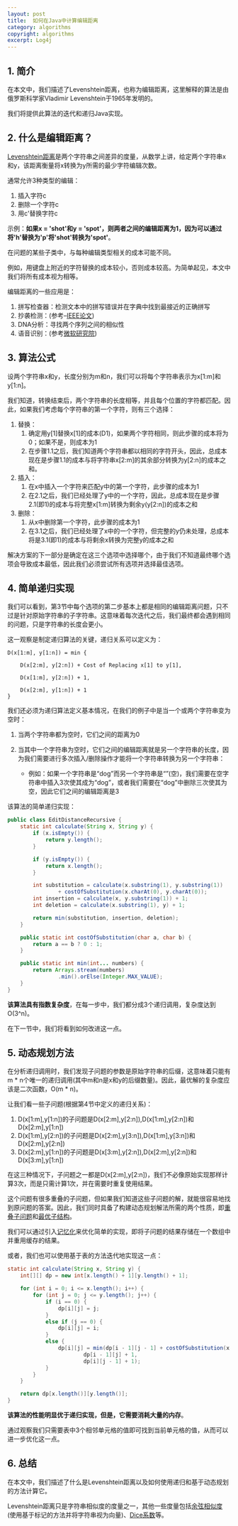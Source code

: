 ```yaml
---
layout: post
title:  如何在Java中计算编辑距离
category: algorithms
copyright: algorithms
excerpt: Log4j
---
```


## 1. 简介

在本文中，我们描述了Levenshtein距离，也称为编辑距离，这里解释的算法是由俄罗斯科学家Vladimir Levenshtein于1965年发明的。

我们将提供此算法的迭代和递归Java实现。

## 2. 什么是编辑距离？

[Levenshtein距离](https://www.baeldung.com/cs/levenshtein-distance-computation)是两个字符串之间差异的度量，从数学上讲，给定两个字符串x和y，该距离衡量将x转换为y所需的最少字符编辑次数。

通常允许3种类型的编辑：

1.  插入字符c
2.  删除一个字符c
3.  用c'替换字符c

示例：**如果x = 'shot'和y = 'spot'，则两者之间的编辑距离为1，因为可以通过将'h'替换为'p'将'shot'转换为'spot'**。

在问题的某些子类中，与每种编辑类型相关的成本可能不同。

例如，用键盘上附近的字符替换的成本较小，否则成本较高。为简单起见，本文中我们将所有成本视为相等。

编辑距离的一些应用是：

1.  拼写检查器：检测文本中的拼写错误并在字典中找到最接近的正确拼写
2.  抄袭检测：(参考–[IEEE论文](http://ieeexplore.ieee.org/document/4603758/))
3. DNA分析：寻找两个序列之间的相似性
4.  语音识别：(参考[微软研究院](https://www.microsoft.com/en-us/research/publication/context-dependent-phonetic-string-edit-distance-for-automatic-speech-recognition/))

## 3. 算法公式

设两个字符串x和y，长度分别为m和n，我们可以将每个字符串表示为x[1:m\]和y[1:n\]。

我们知道，转换结束后，两个字符串的长度相等，并且每个位置的字符都匹配。因此，如果我们考虑每个字符串的第一个字符，则有三个选择：

1.  替换：
    1.  确定用y[1\]替换x[1\]的成本(D1)，如果两个字符相同，则此步骤的成本将为0；如果不是，则成本为1
    2.  在步骤1.1之后，我们知道两个字符串都以相同的字符开头，因此，总成本现在是步骤1.1的成本与将字符串x[2:m\]的其余部分转换为y[2:n\]的成本之和。
2.  插入：
    1.  在x中插入一个字符来匹配y中的第一个字符，此步骤的成本为1
    2.  在2.1之后，我们已经处理了y中的一个字符，因此，总成本现在是步骤2.1(即1)的成本与将完整x[1:m\]转换为剩余y(y[2:n\])的成本之和
3.  删除：
    1.  从x中删除第一个字符，此步骤的成本为1
    2.  在3.1之后，我们已经处理了x中的一个字符，但完整的y仍未处理，总成本将是3.1(即1)的成本与将剩余x转换为完整y的成本之和

解决方案的下一部分是确定在这三个选项中选择哪个，由于我们不知道最终哪个选项会导致成本最低，因此我们必须尝试所有选项并选择最佳选项。

## 4. 简单递归实现

我们可以看到，第3节中每个选项的第二步基本上都是相同的编辑距离问题，只不过是针对原始字符串的子字符串。这意味着每次迭代之后，我们最终都会遇到相同的问题，只是字符串的长度会更小。

这一观察是制定递归算法的关键，递归关系可以定义为：

```text
D(x[1:m], y[1:n]) = min {

    D(x[2:m], y[2:n]) + Cost of Replacing x[1] to y[1],

    D(x[1:m], y[2:n]) + 1,

    D(x[2:m], y[1:n]) + 1
}
```

我们还必须为递归算法定义基本情况，在我们的例子中是当一个或两个字符串变为空时：

1.  当两个字符串都为空时，它们之间的距离为0

2.  当其中一个字符串为空时，它们之间的编辑距离就是另一个字符串的长度，因为我们需要进行多次插入/删除操作才能将一个字符串转换为另一个字符串：

    -   例如：如果一个字符串是“dog”而另一个字符串是“”(空)，我们需要在空字符串中插入3次使其成为“dog”，或者我们需要在“dog”中删除三次使其为空，因此它们之间的编辑距离是3

该算法的简单递归实现：

```java
public class EditDistanceRecursive {
    static int calculate(String x, String y) {
        if (x.isEmpty()) {
            return y.length();
        }

        if (y.isEmpty()) {
            return x.length();
        }

        int substitution = calculate(x.substring(1), y.substring(1))
                + costOfSubstitution(x.charAt(0), y.charAt(0));
        int insertion = calculate(x, y.substring(1)) + 1;
        int deletion = calculate(x.substring(1), y) + 1;

        return min(substitution, insertion, deletion);
    }

    public static int costOfSubstitution(char a, char b) {
        return a == b ? 0 : 1;
    }

    public static int min(int... numbers) {
        return Arrays.stream(numbers)
                .min().orElse(Integer.MAX_VALUE);
    }
}
```

**该算法具有指数复杂度**，在每一步中，我们都分成3个递归调用，复杂度达到O(3^n)。

在下一节中，我们将看到如何改进这一点。

## 5. 动态规划方法

在分析递归调用时，我们发现子问题的参数是原始字符串的后缀，这意味着只能有m * n个唯一的递归调用(其中m和n是x和y的后缀数量)。因此，最优解的复杂度应该是二次函数，O(m * n)。

让我们看一些子问题(根据第4节中定义的递归关系)：

1. D(x[1:m\],y[1:n\])的子问题是D(x[2:m\],y[2:n\]),D(x[1:m\],y[2:n\])和D(x[2:m\],y[1:n\])
2. D(x[1:m\],y[2:n\])的子问题是D(x[2:m\],y[3:n\]),D(x[1:m\],y[3:n\])和D(x[2:m\],y[2:n\])
3. D(x[2:m\],y[1:n\])的子问题是D(x[3:m\],y[2:n\]),D(x[2:m\],y[2:n\])和D(x[3:m\],y[1:n\])

在这三种情况下，子问题之一都是D(x[2:m\],y[2:n\])，我们不必像原始实现那样计算3次，而是只需计算1次，并在需要时重复使用结果。

这个问题有很多重叠的子问题，但如果我们知道这些子问题的解，就能很容易地找到原问题的答案。因此，我们同时具备了构建动态规划解法所需的两个性质，即[重叠子问题](https://en.wikipedia.org/wiki/Overlapping_subproblems)和[最优子结构](https://en.wikipedia.org/wiki/Optimal_substructure)。

我们可以通过引入[记忆化](https://en.wikipedia.org/wiki/Memoization)来优化简单的实现，即将子问题的结果存储在一个数组中并重用缓存的结果。

或者，我们也可以使用基于表的方法迭代地实现这一点：

```java
static int calculate(String x, String y) {
    int[][] dp = new int[x.length() + 1][y.length() + 1];

    for (int i = 0; i <= x.length(); i++) {
        for (int j = 0; j <= y.length(); j++) {
            if (i == 0) {
                dp[i][j] = j;
            }
            else if (j == 0) {
                dp[i][j] = i;
            }
            else {
                dp[i][j] = min(dp[i - 1][j - 1] + costOfSubstitution(x.charAt(i - 1), y.charAt(j - 1)),
                        dp[i - 1][j] + 1,
                        dp[i][j - 1] + 1);
            }
        }
    }

    return dp[x.length()][y.length()];
}
```

**该算法的性能明显优于递归实现，但是，它需要消耗大量的内存**。

通过观察我们只需要表中3个相邻单元格的值即可找到当前单元格的值，从而可以进一步优化这一点。

## 6. 总结

在本文中，我们描述了什么是Levenshtein距离以及如何使用递归和基于动态规划的方法计算它。

Levenshtein距离只是字符串相似度的度量之一，其他一些度量包括[余弦相似度](https://en.wikipedia.org/wiki/Cosine_similarity)(使用基于标记的方法并将字符串视为向量)、[Dice系数](https://en.wikipedia.org/wiki/Sørensen–Dice_coefficient)等。